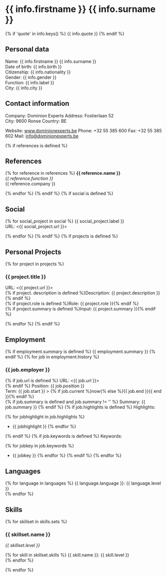 # {{ info.firstname }} {{ info.surname }}

{% if 'quote' in info.keys() %}
{{ info.quote }}
{% endif %}
## Personal data

Name: {{ info.firstname }} {{ info.surname }}  
Date of birth: {{ info.birth }}  
Citizenship: {{ info.nationality }}  
Gender: {{ info.gender }}  
Function: {{ info.label }}  
City: {{ info.city }}

## Contact information

Company: Dominion Experts
Address: Fostierlaan 52  
City: 9600 Ronse 
Country: BE

Website: www.dominionexperts.be
Phone: +32 55 385 600
Fax: +32 55 385 602
Mail: info@dominionexperts.be

{% if references is defined %}
## References

{% for reference in references %}
**{{ reference.name }}**  
_{{ reference.function }}_  
{{ reference.company }}

{% endfor %}
{% endif %}
{% if social is defined %}
## Social

{% for social_project in social %}
{{ social_project.label }}  
URL: <{{ social_project.url }}>

{% endfor %}
{% endif %}
{% if projects is defined %}
## Personal Projects
{% for project in projects %}

### {{ project.title }}

URL: <{{ project.url }}>  
{% if project. description is defined %}Description: {{ project.description }}{% endif %}  
{% if project.role is defined %}Role: {{ project.role }}{% endif %}  
{% if project.summary is defined %}Input: {{ project.summary }}{% endif %}

{% endfor %}
{% endif %}

## Employment

{% if employment.summary is defined %}
{{ employment.summary }}
{% endif %}
{% for job in employment.history %}

### {{ job.employer }}

{% if job.url is defined %}
URL: <{{ job.url }}>  
{% endif %}
Position: {{ job.position }}  
Term: {{ job.start }} > {% if job.current %}now{% else %}{{ job.end }}{{ end }}{% endif %}  
{% if job.summary is defined and job.summary != '' %}
Summary: {{ job.summary }}
{% endif %}
{% if job.highlights is defined %}
Highlights:

{% for jobhighlight in job.highlights %}
- {{ jobhighlight }}
{% endfor %}

{% endif %}
{% if job.keywords is defined %}
Keywords:

{% for jobkey in job.keywords %}
- {{ jobkey }}
{% endfor %}
{% endif %}
{% endfor %}

## Languages

{% for language in languages %}
{{ language.language }}: {{ language.level }}  
{% endfor %}

## Skills

{% for skillset in skills.sets %}
### {{ skillset.name }}

_{{ skillset.level }}_

{% for skill in skillset.skills %}
{{ skill.name }}: {{ skill.level }}  
{% endfor %}

{% endfor %}

